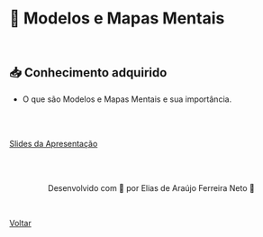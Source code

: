<h1> 📌 Modelos e Mapas Mentais </h1>

<br>

<h2> 📥 Conhecimento adquirido </h2>

- O que são Modelos e Mapas Mentais e sua importância.

<br><br>

<a href="https://www.canva.com/design/DAE89BDuA_0/DmdYwYZtYfMUeG7Yuh1ZLg/view?utm_content=DAE89BDuA_0&utm_campaign=designshare&utm_medium=link&utm_source=publishpresent#1">Slides da Apresentação</a>

<br>
<br>

<p align="center"> Desenvolvido com 💜 por Elias de Araújo Ferreira Neto 👋 <p>

<br>

<a href="./README.md">Voltar</a>